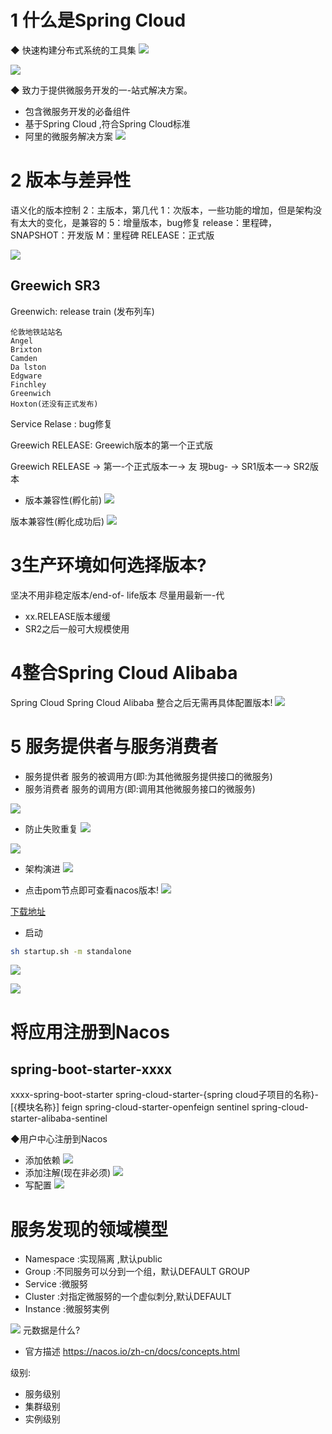 # 1 什么是Spring Cloud
◆ 快速构建分布式系统的工具集
![](https://img-blog.csdnimg.cn/20191003215227241.png?x-oss-process=image/watermark,type_ZmFuZ3poZW5naGVpdGk,shadow_10,text_SmF2YUVkZ2U=,size_1,color_FFFFFF,t_70)

![](https://img-blog.csdnimg.cn/20191003215316927.png?x-oss-process=image/watermark,type_ZmFuZ3poZW5naGVpdGk,shadow_10,text_SmF2YUVkZ2U=,size_16,color_FFFFFF,t_70)

◆ 致力于提供微服务开发的一-站式解决方案。
- 包含微服务开发的必备组件
- 基于Spring Cloud ,符合Spring Cloud标准
- 阿里的微服务解决方案
![](https://img-blog.csdnimg.cn/20191003225837228.png?x-oss-process=image/watermark,type_ZmFuZ3poZW5naGVpdGk,shadow_10,text_SmF2YUVkZ2U=,size_16,color_FFFFFF,t_70)

# 2 版本与差异性
 语义化的版本控制
        2：主版本，第几代
        1：次版本，一些功能的增加，但是架构没有太大的变化，是兼容的
        5：增量版本，bug修复
        release：里程碑，SNAPSHOT：开发版 M：里程碑 RELEASE：正式版
        
![](https://img-blog.csdnimg.cn/20191003232127260.png?x-oss-process=image/watermark,type_ZmFuZ3poZW5naGVpdGk,shadow_10,text_SmF2YUVkZ2U=,size_16,color_FFFFFF,t_70)

## Greewich SR3
Greenwich: release train (发布列车)
```
伦敦地铁站站名
Angel 
Brixton
Camden
Da lston
Edgware
Finchley
Greenwich
Hoxton(还没有正式发布)
```
Service Relase : bug修复

Greewich RELEASE: Greewich版本的第一个正式版

Greewich RELEASE -> 第一-个正式版本一-> 友
現bug- -> SR1版本一-> SR2版本


- 版本兼容性(孵化前)
![](https://img-blog.csdnimg.cn/20191004001111530.png?x-oss-process=image/watermark,type_ZmFuZ3poZW5naGVpdGk,shadow_10,text_SmF2YUVkZ2U=,size_16,color_FFFFFF,t_70)

版本兼容性(孵化成功后)
![](https://img-blog.csdnimg.cn/20191004001158126.png?x-oss-process=image/watermark,type_ZmFuZ3poZW5naGVpdGk,shadow_10,text_SmF2YUVkZ2U=,size_16,color_FFFFFF,t_70)

# 3生产环境如何选择版本?
坚决不用非稳定版本/end-of- life版本
尽量用最新一-代
- xx.RELEASE版本缓缓
- SR2之后一般可大规模使用

# 4整合Spring Cloud Alibaba
Spring Cloud
Spring Cloud Alibaba
整合之后无需再具体配置版本!
![](https://img-blog.csdnimg.cn/20191004004303873.png?x-oss-process=image/watermark,type_ZmFuZ3poZW5naGVpdGk,shadow_10,text_SmF2YUVkZ2U=,size_16,color_FFFFFF,t_70)

# 5 服务提供者与服务消费者
- 服务提供者
服务的被调用方(即:为其他微服务提供接口的微服务)
- 服务消费者
服务的调用方(即:调用其他微服务接口的微服务)

![](https://img-blog.csdnimg.cn/20191004012238608.png?x-oss-process=image/watermark,type_ZmFuZ3poZW5naGVpdGk,shadow_10,text_SmF2YUVkZ2U=,size_16,color_FFFFFF,t_70)
- 防止失败重复
![](https://img-blog.csdnimg.cn/20191004012414951.png?x-oss-process=image/watermark,type_ZmFuZ3poZW5naGVpdGk,shadow_10,text_SmF2YUVkZ2U=,size_16,color_FFFFFF,t_70)


![](https://img-blog.csdnimg.cn/20191004012605152.png?x-oss-process=image/watermark,type_ZmFuZ3poZW5naGVpdGk,shadow_10,text_SmF2YUVkZ2U=,size_16,color_FFFFFF,t_70)
- 架构演进
![](https://img-blog.csdnimg.cn/20191004012808316.png?x-oss-process=image/watermark,type_ZmFuZ3poZW5naGVpdGk,shadow_10,text_SmF2YUVkZ2U=,size_16,color_FFFFFF,t_70)

- 点击pom节点即可查看nacos版本!
![](https://img-blog.csdnimg.cn/20191004013108846.png?x-oss-process=image/watermark,type_ZmFuZ3poZW5naGVpdGk,shadow_10,text_SmF2YUVkZ2U=,size_16,color_FFFFFF,t_70)

[下载地址](https://github.com/alibaba/nacos/releases)
- 启动
```bash
sh startup.sh -m standalone
```
![](https://img-blog.csdnimg.cn/20191004014934257.png?x-oss-process=image/watermark,type_ZmFuZ3poZW5naGVpdGk,shadow_10,text_SmF2YUVkZ2U=,size_16,color_FFFFFF,t_70)

![](https://img-blog.csdnimg.cn/20191004015100714.png?x-oss-process=image/watermark,type_ZmFuZ3poZW5naGVpdGk,shadow_10,text_SmF2YUVkZ2U=,size_16,color_FFFFFF,t_70)

# 将应用注册到Nacos
## spring-boot-starter-xxxx
xxxx-spring-boot-starter
spring-cloud-starter-{spring cloud子项目的名称}-[{模块名称}]
feign spring-cloud-starter-openfeign
sentinel spring-cloud-starter-alibaba-sentinel


◆用户中心注册到Nacos
- 添加依赖
![](https://img-blog.csdnimg.cn/20191004015359758.png?x-oss-process=image/watermark,type_ZmFuZ3poZW5naGVpdGk,shadow_10,text_SmF2YUVkZ2U=,size_16,color_FFFFFF,t_70)
- 添加注解(现在非必须)
![](https://img-blog.csdnimg.cn/20191004015625981.png?x-oss-process=image/watermark,type_ZmFuZ3poZW5naGVpdGk,shadow_10,text_SmF2YUVkZ2U=,size_1,color_FFFFFF,t_70)
- 写配置
![](https://img-blog.csdnimg.cn/20191004015735586.png?x-oss-process=image/watermark,type_ZmFuZ3poZW5naGVpdGk,shadow_10,text_SmF2YUVkZ2U=,size_16,color_FFFFFF,t_70)



# 服务发现的领域模型
- Namespace :实现隔离 ,默认public
- Group :不同服务可以分到一个组，默认DEFAULT GROUP
- Service :微服努
- Cluster :対指定微服努的一个虚似刺分,默认DEFAULT
- Instance :微服努実例

 ![](https://img-blog.csdnimg.cn/20191005005052694.png?x-oss-process=image/watermark,type_ZmFuZ3poZW5naGVpdGk,shadow_10,text_SmF2YUVkZ2U=,size_1,color_FFFFFF,t_70)
元数据是什么?

- 官方描述
https://nacos.io/zh-cn/docs/concepts.html

级别: 
- 服务级别
- 集群级别
- 实例级别